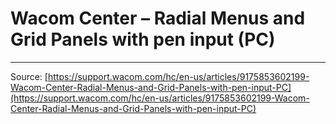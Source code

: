 # Wacom Center – Radial Menus and Grid Panels with pen input (PC)



---
Source: [https://support.wacom.com/hc/en-us/articles/9175853602199-Wacom-Center-Radial-Menus-and-Grid-Panels-with-pen-input-PC](https://support.wacom.com/hc/en-us/articles/9175853602199-Wacom-Center-Radial-Menus-and-Grid-Panels-with-pen-input-PC)
